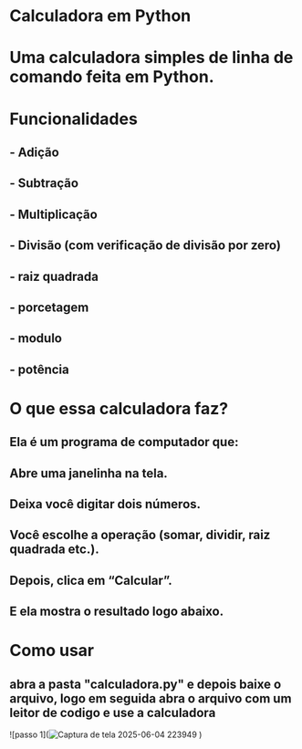 # Calculadora em Python
# Uma calculadora simples de linha de comando feita em Python.
# Funcionalidades
## - Adição
## - Subtração
## - Multiplicação
## - Divisão (com verificação de divisão por zero)
## - raiz quadrada
## - porcetagem 
## - modulo 
## - potência
# O que essa calculadora faz?
## Ela é um programa de computador que:

## Abre uma janelinha na tela.

## Deixa você digitar dois números.

## Você escolhe a operação (somar, dividir, raiz quadrada etc.).

## Depois, clica em “Calcular”.

## E ela mostra o resultado logo abaixo.

# Como usar

## abra a pasta "calculadora.py" e depois baixe o arquivo, logo em seguida abra o arquivo com um leitor de codigo e use a calculadora
![passo 1](![Captura de tela 2025-06-04 223949](https://github.com/user-attachments/assets/d46fd198-3d54-4d97-a243-3f6b8cb3dc87)
)


